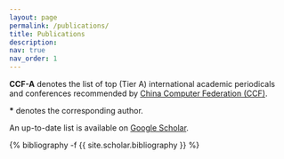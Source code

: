 ```yaml
---
layout: page
permalink: /publications/
title: Publications
description: 
nav: true
nav_order: 1
---
```

<!-- _pages/publications.md -->

<b>CCF-A</b> denotes the list of top (Tier A) international academic periodicals and conferences recommended by <a href="https://www.ccf.org.cn/en/Bulletin/2019-05-13/663884.shtml">China Computer Federation (CCF)</a>.

<b>*</b> denotes the corresponding author.

An up-to-date list is available on <a href="https://scholar.google.com/citations?user=NQRaX1oAAAAJ&hl=en">Google Scholar</a>.

<div class="publications">

{% bibliography -f {{ site.scholar.bibliography }} %}

</div>
